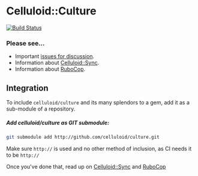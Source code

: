 Celluloid::Culture
==================
[![Build Status](https://travis-ci.org/celluloid/culture.svg)](https://travis-ci.org/celluloid/culture)

### Please see...
* Important [issues for discussion](/celluloid/culture/issues).
* Information about [Celluloid::Sync](SYNC.md).
* Information about [RuboCop](rubocop/README.md).


## Integration
To include `celluloid/culture` and its many splendors to a gem, add it as a sub-module of a repository.

##### Add celluloid/culture as GIT submodule:
```sh
git submodule add http://github.com/celluloid/culture.git
```

Make sure `http://` is used and no other method of inclusion, as CI needs it to be `http://`

Once you've done that, read up on [Celluloid::Sync](SYNC.md) and [RuboCop](rubocop/README.md)